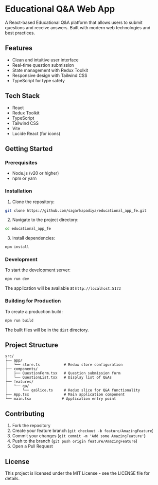 # Educational Q&A Web App

A React-based Educational Q&A platform that allows users to submit questions and receive answers. Built with modern web technologies and best practices.

## Features

- Clean and intuitive user interface
- Real-time question submission
- State management with Redux Toolkit
- Responsive design with Tailwind CSS
- TypeScript for type safety

## Tech Stack

- React
- Redux Toolkit
- TypeScript
- Tailwind CSS
- Vite
- Lucide React (for icons)

## Getting Started

### Prerequisites

- Node.js (v20 or higher)
- npm or yarn

### Installation

1. Clone the repository:
```bash
git clone https://github.com/sagarkapadiya/educational_app_fe.git
```

2. Navigate to the project directory:
```bash
cd educational_app_fe
```

3. Install dependencies:
```bash
npm install
```

### Development

To start the development server:

```bash
npm run dev
```

The application will be available at `http://localhost:5173`

### Building for Production

To create a production build:

```bash
npm run build
```

The built files will be in the `dist` directory.

## Project Structure

```
src/
├── app/
│   └── store.ts           # Redux store configuration
├── components/
│   ├── QuestionForm.tsx   # Question submission form
│   └── QuestionList.tsx   # Display list of Q&As
├── features/
│   └── qa/
│       └── qaSlice.ts     # Redux slice for Q&A functionality
├── App.tsx                # Main application component
└── main.tsx              # Application entry point
```

## Contributing

1. Fork the repository
2. Create your feature branch (`git checkout -b feature/AmazingFeature`)
3. Commit your changes (`git commit -m 'Add some AmazingFeature'`)
4. Push to the branch (`git push origin feature/AmazingFeature`)
5. Open a Pull Request

## License

This project is licensed under the MIT License - see the LICENSE file for details.
